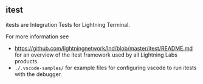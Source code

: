 ## itest ##

itests are Integration Tests for Lightning Terminal.

For more information see
- https://github.com/lightningnetwork/lnd/blob/master/itest/README.md for an overview of the itest framework used by all Lightning Labs products.
- `./.vscode-samples/` for example files for configuring vscode to run itests with the debugger.
